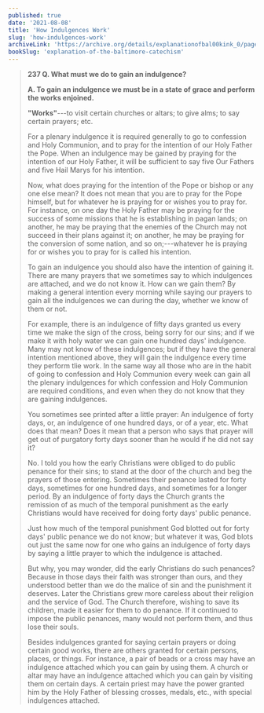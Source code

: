 ```yaml
---
published: true
date: '2021-08-08'
title: 'How Indulgences Work'
slug: 'how-indulgences-work'
archiveLink: 'https://archive.org/details/explanationofbal00kink_0/page/218?view=theater'
bookSlug: 'explanation-of-the-baltimore-catechism'
---
```


> **237 Q. What must we do to gain an indulgence?**
>
> **A. To gain an indulgence we must be in a state of grace and perform the works enjoined.**
>
> **"Works"**---to visit certain churches or altars; to give alms; to say certain prayers; etc.
>
> For a plenary indulgence it is required generally to go to confession and Holy Communion, and to pray for the intention of our Holy Father the Pope. When an indulgence may be gained by praying for the intention of our Holy Father, it will be sufficient to say five Our Fathers and five Hail Marys for his intention.
>
> Now, what does praying for the intention of the Pope or bishop or any one else mean? It does not mean that you are to pray for the Pope himself, but for whatever he is praying for or wishes you to pray for. For instance, on one day the Holy Father may be praying for the success of some missions that he is establishing in pagan lands; on another, he may be praying that the enemies of the Church may not succeed in their plans against it; on another, he may be praying for the conversion of some nation, and so on;---whatever he is praying for or wishes you to pray for is called his intention.
>
> To gain an indulgence you should also have the intention of gaining it. There are many prayers that we sometimes say to which indulgences are attached, and we do not know it. How can we gain them? By making a general intention every morning while saying our prayers to gain all the indulgences we can during the day, whether we know of them or not.
>
> For example, there is an indulgence of fifty days granted us every time we make the sign of the cross, being sorry for our sins; and if we make it with holy water we can gain one hundred days' indulgence. Many may not know of these indulgences; but if they have the general intention mentioned above, they will gain the indulgence every time they perform tlie work. In the same way all those who are in the habit of going to confession and Holy Communion every week can gain all the plenary indulgences for which confession and Holy Communion are required conditions, and even when they do not know that they are gaining indulgences.
>
> You sometimes see printed after a little prayer: An indulgence of forty days, or, an indulgence of one hundred days, or of a year, etc. What does that mean? Does it mean that a person who says that prayer will get out of purgatory forty days sooner than he would if he did not say it?
>
> No. I told you how the early Christians were obliged to do public penance for their sins; to stand at the door of the church and beg the prayers of those entering. Sometimes their penance lasted for forty days, sometimes for one hundred days, and sometimes for a longer period. By an indulgence of forty days the Church grants the remission of as much of the temporal punishment as the early Christians would have received for doing forty days' public penance.
>
> Just how much of the temporal punishment God blotted out for forty days' public penance we do not know; but whatever it was, God blots out just the same now for one who gains an indulgence of forty days by saying a little prayer to which the indulgence is attached.
>
> But why, you may wonder, did the early Christians do such penances? Because in those days their faith was stronger than ours, and they understood better than we do the malice of sin and the punishment it deserves. Later the Christians grew more careless about their religion and the service of God. The Church therefore, wishing to save its children, made it easier for them to do penance. If it continued to impose the public penances, many would not perform them, and thus lose their souls.
>
> Besides indulgences granted for saying certain prayers or doing certain good works, there are others granted for certain persons, places, or things. For instance, a pair of beads or a cross may have an indulgence attached which you can gain by using them. A church or altar may have an indulgence attached which you can gain by visiting them on certain days. A certain priest may have the power granted him by the Holy Father of blessing crosses, medals, etc., with special indulgences attached.